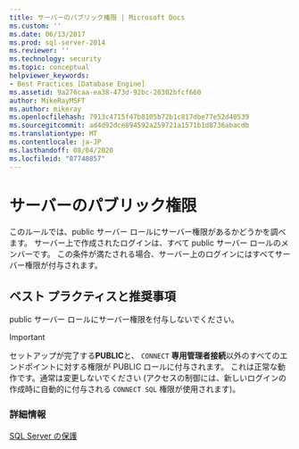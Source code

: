 ```yaml
---
title: サーバーのパブリック権限 | Microsoft Docs
ms.custom: ''
ms.date: 06/13/2017
ms.prod: sql-server-2014
ms.reviewer: ''
ms.technology: security
ms.topic: conceptual
helpviewer_keywords:
- Best Practices [Database Engine]
ms.assetid: 9a276caa-ea38-473d-92bc-26302bfcf660
author: MikeRayMSFT
ms.author: mikeray
ms.openlocfilehash: 7913c4715f47b8105b72b1c817dbe77e52d40539
ms.sourcegitcommit: ad4d92dce894592a259721a1571b1d8736abacdb
ms.translationtype: MT
ms.contentlocale: ja-JP
ms.lasthandoff: 08/04/2020
ms.locfileid: "87740857"
---
```

# <a name="server-public-permissions"></a>サーバーのパブリック権限
  このルールでは、public サーバー ロールにサーバー権限があるかどうかを調べます。 サーバー上で作成されたログインは、すべて public サーバー ロールのメンバーです。 この条件が満たされる場合、サーバー上のログインにはすべてサーバー権限が付与されます。  
  
## <a name="best-practices-recommendations"></a>ベスト プラクティスと推奨事項  
 public サーバー ロールにサーバー権限を付与しないでください。  
  
> [!IMPORTANT]  
>  セットアップが完了する**PUBLIC**と、 `CONNECT` **専用管理者接続**以外のすべてのエンドポイントに対する権限が PUBLIC ロールに付与されます。 これは正常な動作です。通常は変更しないでください (アクセスの制御には、新しいログインの作成時に自動的に付与される `CONNECT SQL` 権限が使用されます)。  
  
### <a name="for-more-information"></a>詳細情報  
 [SQL Server の保護](../security/securing-sql-server.md)  
  
  
